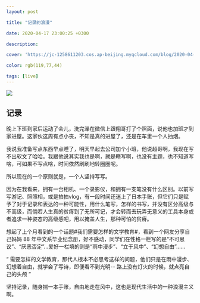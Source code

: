 ```yaml
---
layout: post

title: "记录的浪漫"

date: 2020-04-17 23:00:25 +0300

description:  

cover: 'https://jc-1258611203.cos.ap-beijing.myqcloud.com/blog/2020-04-17-%E6%88%AA%E5%B1%8F2020-04-18%E4%B8%8A%E5%8D%8812.14.11.png'

color: rgb(119,77,44)

tags: [live]
---
```


![](https://jc-1258611203.cos.ap-beijing.myqcloud.com/blog/2020-04-17-%E6%88%AA%E5%B1%8F2020-04-18%E4%B8%8A%E5%8D%8812.14.11.png)

## 记录

晚上下班到家后运动了会儿，洗完澡在微信上跟翔哥打了个照面，说他也加班才到家进屋。这家伙这周有点小丧，不知是真的进屋了，还是在车里一个人抽烟。

我说我准备写点东西早点睡了，明天早起去公司加个小班，他说超哥啊，我现在写不出软文了哈哈。我跟他说其实我也是啊，就是瞎写啊，也没有主题，也不知道写啥，可如果不写点啥，时间依然刷刷地转圈圈呢。

所以现在的一个原则就是，一个人坚持写写。

因为在我看来，拥有一台相机、一个录影仪，和拥有一支笔没有什么区别。以前写写游记、照照相，或是拍拍vlog，有一段时间还迷上了日本手账，但它们只是赋予了对于记录和表达的一种可能性，用什么笔写，怎样的书写，并没有区分高级与不高级，而倘若人生真的贫瘠到了无所可记，才会转而去玩弄无意义的工具本身或者追求一种姿态的高级感吧，用以掩盖人生，那种可怕的贫瘠。

想起了上个月看到的一个话题#我们需要怎样的文学教育#，看到一个网友分享自己妈妈 88 年中文系毕业纪念册，好不感动，同学们在性格一栏写的是“不可思议”、“厌恶否定”...爱好一栏填的则是“雨中漫步”、“立于风中”、“幻想自由”......

“ 需要怎样的文学教育，那代人根本不必思考这样的问题，他们只是在雨中漫步、幻想着自由，就学会了写诗，即便看不到光明-- 路上没有灯火的时候，就点亮自己的头颅 ”

坚持记录，随身揣一本手账，自由地走在风中，这也是现代生活中的一种浪漫主义啊。

